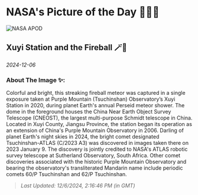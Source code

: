 
# NASA's Picture of the Day 🧑‍🚀💫

  ![NASA APOD](https://apod.nasa.gov/apod/image/2412/PurpleMountainObservatoryXuYiStationFireball.jpg)
  
  ## Xuyi Station and the Fireball 🪄🌌
  
  _2024-12-06_
  
  ### About The Image ✨: 
  
  Colorful and bright, this streaking fireball meteor was captured in a single exposure taken at Purple Mountain (Tsuchinshan) Observatory’s Xuyi Station in 2020, during planet Earth's annual Perseid meteor shower. The dome in the foreground houses the China Near Earth Object Survey Telescope (CNEOST), the largest multi-purpose Schmidt telescope in China. Located in Xuyi County, Jiangsu Province, the station began its operation as an extension of China's Purple Mountain Observatory in 2006. Darling of planet Earth's night skies in 2024, the bright comet designated Tsuchinshan-ATLAS (C/2023 A3) was discovered in images taken there on 2023 January 9. The discovery is jointly credited to NASA's ATLAS robotic survey telescope at Sutherland Observatory, South Africa. Other comet discoveries associated with the historic Purple Mountain Observatory and bearing the observatory's transliterated Mandarin name include periodic comets 60/P Tsuchinshan and 62/P Tsuchinshan.
  
  
  
  > _Last Updated: 12/6/2024, 2:16:46 PM (in GMT)_
  